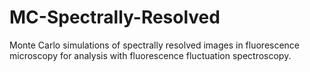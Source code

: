 # MC-Spectrally-Resolved
Monte Carlo simulations of spectrally resolved images in fluorescence microscopy for analysis with fluorescence fluctuation spectroscopy.
